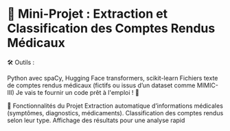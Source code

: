 # 🚀 Mini-Projet : Extraction et Classification des Comptes Rendus Médicaux

🛠️ Outils :

Python avec spaCy, Hugging Face transformers, scikit-learn
Fichiers texte de comptes rendus médicaux (fictifs ou issus d’un dataset comme MIMIC-III)
Je vais te fournir un code prêt à l'emploi ! 🎯

📌 Fonctionnalités du Projet
Extraction automatique d’informations médicales (symptômes, diagnostics, médicaments).
Classification des comptes rendus selon leur type.
Affichage des résultats pour une analyse rapid
